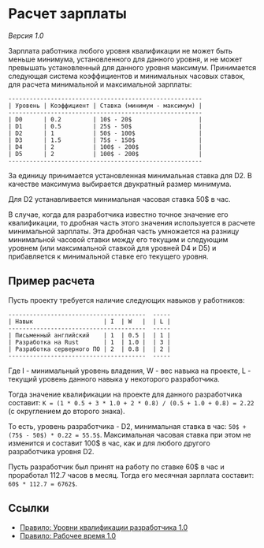 # Расчет зарплаты

*Версия 1.0*

Зарплата работника любого уровня квалификации не может быть меньше минимума, установленного для данного уровня, и не может превышать установленный для данного уровня максимум. Принимается следующая система коэффициентов и минимальных часовых ставок, для расчета минимальной и максимальной зарплаты:

```
-------------------------------------------------------
| Уровень | Коэффициент | Ставка (минимум - максимум) |
-------------------------------------------------------
| D0      | 0.2         | 10$ - 20$                   |
| D1      | 0.5         | 25$ - 50$                   |
| D2      | 1           | 50$ - 100$                  |
| D3      | 1.5         | 75$ - 150$                  |
| D4      | 2           | 100$ - 200$                 |
| D5      | 2           | 100$ - 200$                 |
-------------------------------------------------------
```

За единицу принимается установленная минимальная ставка для D2. В качестве максимума выбирается двукратный размер минимума.

Для D2 устанавливается минимальная часовая ставка 50$ в час.

В случае, когда для разработчика известно точное значение его квалификации, то дробная часть этого значения используется в расчете минимальной зарплаты. Эта дробная часть умножается на разницу минимальной часовой ставки между его текущим и следующим уровнем (или максимальной ставкой для уровней D4 и D5) и прибавляется к минимальной ставке его текущего уровня.


## Пример расчета

Пусть проекту требуется наличие следующих навыков у работников:

```
---------------------------------------  -----
| Навык                    | I  | W   |  | L |
---------------------------------------  -----
| Письменный английский    | 1  | 0.5 |  | 1 |
| Разработка на Rust       | 1  | 1.0 |  | 3 |
| Разработка серверного ПО | 2  | 0.8 |  | 2 |
---------------------------------------  -----
```

Где I - минимальный уровень владения, W - вес навыка на проекте, L - текущий уровень данного навыка у некоторого разработчика.

Тогда значение квалификации на проекте для данного разработчика составит: `K = (1 * 0.5 + 3 * 1.0 + 2 * 0.8) / (0.5 + 1.0 + 0.8) = 2.22` (с округлением до второго знака).

То есть, уровень разработчика - D2, минимальная ставка в час: `50$ + (75$ - 50$) * 0.22 = 55.5$`. Максимальная часовая ставка при этом не изменится и составит 100$ в час, как и для любого другого разработчика уровня D2.

Пусть разработчик был принят на работу по ставке 60$ в час и проработал 112.7 часов в месяц. Тогда его месячная зарплата составит: `60$ * 112.7 = 6762$`.


## Ссылки

- [Правило: Уровни квалификации разработчика 1.0](rul-developer-skill-levels.ru.md)
- [Правило: Рабочее время 1.0](rul-working-time.ru.md)
